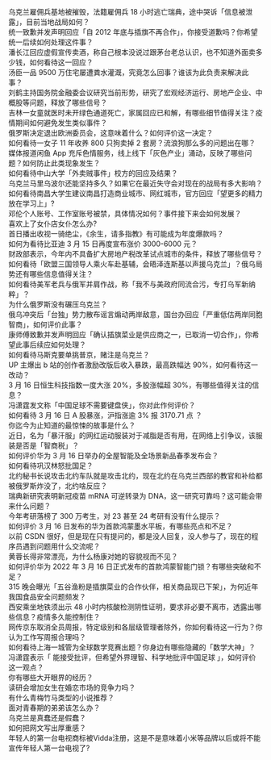 乌克兰雇佣兵基地被摧毁，法籍雇佣兵 18 小时逃亡瑞典，途中哭诉「信息被泄露」，目前当地战局如何？  
统一致歉并发声明回应「自 2012 年底与插旗不再合作」，你接受道歉吗？你希望统一后续如何处理这件事？  
潘长江回应虚假宣传卖酒，称自己根本没说过跟茅台老总认识，也不知道外面卖多少钱，如何看待这一回应？  
汤臣一品 9500 万住宅屡遭粪水灌溉，究竟怎么回事？谁该为此负责来解决此事？  
刘鹤主持国务院金融委会议研究当前形势，研究了宏观经济运行、房地产企业、中概股等问题，释放了哪些信号？  
吉林一女童就医时未开绿色通道死亡，家属回应已和解，有哪些细节值得关注？疫情期间如何避免发生类似事件？  
俄罗斯决定退出欧洲委员会，这意味着什么？如何评价这一决定？  
如何看待一女子 11 年收养 800 只狗卖掉 2 套房？流浪狗那么多的问题出在哪？  
媒体报道闲鱼 App 充斥色情服务，线上线下「灰色产业」涌动，反映了哪些问题？如何防止此类现象发生？  
如何看待中山大学「外卖贼事件」校方的回应及结果？  
乌克兰马里乌波尔还能坚持多久？如果它在最近失守会对现在的战局有多大影响？  
如何看待南昌大学生建议南昌打造商业城市、网红城市，官方回应「望更多的精力放在学习上」?  
邓伦个人账号、工作室账号被禁，具体情况如何？事件接下来会如何发展？  
喜欢上了女仆店女仆怎么办?  
首日播出收视一骑绝尘，《余生，请多指教》有可能成为年度爆款吗？  
如何为看待比亚迪 3 月 15 日再度宣布涨价 3000-6000 元？  
财政部表示，今年内不具备扩大房地产税改革试点城市的条件，释放了哪些信号？  
如何看待「欧盟三国领导人乘火车赴基辅，会晤泽连斯基以声援乌克兰」？俄乌局势还有哪些信息值得关注？  
如何看待美军老兵与俄军并肩作战，称「我不与美政府同流合污，专打乌军新纳粹」？  
为什么俄罗斯没有碾压乌克兰？  
俄乌冲突后「台独」势力散布谣言煽动两岸敌意，国台办回应「严重低估两岸同胞智商」，如何评价此事？  
康师傅致歉并发声明回应「确认插旗菜业是供应商之一，已取消一切合作」，你希望此事后续应如何处理？  
如何看待马斯克要单挑普京，赌注是乌克兰？  
UP 主爆出 b 站的创作者激励改版后收入暴跌，最高跌幅达 90%，如何看待这一改动？  
3 月 16 日恒生科技指数一度大涨 20%，多股涨幅超 30%，有哪些值得关注的信息？  
冯潇霆发文称「中国足球不需要键盘侠」，你对此作何评价？  
如何看待 3 月 16 日 A 股暴涨，沪指涨逾 3% 报 3170.71 点 ？  
你迄今为止知道的最惊悚的故事是什么？  
近日，名为「暴汗服」的网红运动服装对于减脂是否有用，在网络上引争议，该服装是否是「智商税」？  
如何评价华为  3  月  16  日举办的全屋智能及全场景新品春季发布会？  
如何看待巩汉林怒批国足？  
北约秘书长说攻击北约车队就是攻击北约，现在北约在乌克兰西部的教官和补给都被俄罗斯炸没了，北约啥反应？  
瑞典新研究表明新冠疫苗 mRNA 可逆转录为 DNA，这一研究可靠吗？这可能会带来什么问题？  
今年考研落榜了 300 万考生，对 23 甚至 24 考研有没有什么提示？  
如何评价 3 月 16 日发布的华为首款鸿蒙墨水平板，有哪些亮点和不足？  
以前 CSDN 很好，但是现在只有提问的，都是没人回复，没人参与了，现在的程序员遇到问题用什么交流呢？  
黄蓉长得非常漂亮，为什么杨康对她的容貌视而不见？  
如何评价华为 2022 年 3 月 16 日正式发布的首款鸿蒙智能门锁？有哪些突破和不足？  
315 晚会曝光「五谷渔粉是插旗菜业的合作伙伴，相关商品现已下架」，为何近年我国食品安全问题频发？  
西安乘坐地铁须出示 48 小时内核酸检测阴性证明，要求非必要不离市，透露出哪些信息？疫情多久能控制住？  
网传京东取消全员周报，特定级别和各层级管理者除外，你如何看待这一行为？你认为工作写周报合理吗？  
如何看待上海一城管为全球数学竞赛出题？你身边有哪些隐藏的「数学大神」？  
冯潇霆表示「 能接受批评，但希望外界理智、科学地批评中国足球 」，如何评价这一观点？  
你有哪些大开眼界的经历？  
读研会增加女生在婚恋市场的竞争力吗？  
有什么青梅竹马类型的小说推荐？  
面对青春期的弟弟该怎么办？  
乌克兰是真蠢还是假蠢？  
如何把网文写出厚重感？  
年轻人的第一台电视商标被Vidda注册，这是不是意味着小米等品牌以后或将不能宣传年轻人第一台电视了?  
